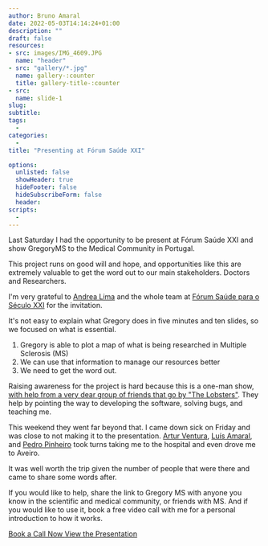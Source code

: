 ```yaml
---
author: Bruno Amaral
date: 2022-05-03T14:14:24+01:00
description: ""
draft: false
resources: 
- src: images/IMG_4609.JPG
  name: "header"
- src: "gallery/*.jpg"
  name: gallery-:counter
  title: gallery-title-:counter
- src:
  name: slide-1
slug:
subtitle: 
tags: 
  - 
categories: 
  - 
title: "Presenting at Fórum Saúde XXI"

options:
  unlisted: false
  showHeader: true
  hideFooter: false
  hideSubscribeForm: false
  header:
scripts:
  -
---
```


Last Saturday I had the opportunity to be present at Fórum Saúde XXI and show GregoryMS to the Medical Community in Portugal.

This project runs on good will and hope, and opportunities like this are extremely valuable to get the word out to our main stakeholders. Doctors and Researchers.

I'm very grateful to [Andrea Lima](https://www.linkedin.com/in/andrea-lima-47190417/) and the whole team at [Fórum Saúde para o Século XXI](https://forumsaudexxi.pt/) for the invitation.

It's not easy to explain what Gregory does in five minutes and ten slides, so we focused on what is essential.

1. Gregory is able to plot a map of what is being researched in Multiple Sclerosis (MS)
2. We can use that information to manage our resources better
3. We need to get the word out.

Raising awareness for the project is hard because this is a one-man show, [with help from a very dear group of friends that go by "The Lobsters"](https://github.com/orgs/oneoverzero/teams/lobsters/members). They help by pointing the way to developing the software, solving bugs, and teaching me.

This weekend they went far beyond that. I came down sick on Friday and was close to not making it to the presentation. [Artur Ventura](https://twitter.com/arturventura), [Luís Amaral](https://twitter.com/mca), and [Pedro Pinheiro](https://twitter.com/ppinheiro76) took turns taking me to the hospital and even drove me to Aveiro. 

It was well worth the trip given the number of people that were there and came to share some words after.

If you would like to help, share the link to Gregory MS with anyone you know in the scientific and medical community, or friends with MS. And if you would like to use it, book a free video call with me for a personal introduction to how it works.


<a href="https://calendly.com/bruno-amaral" target="_blank" class="btn btn-success btn-round btn-lg font-weight-bold " data-umami-event="click--post-link-book-a-call">Book a Call Now <i class="fas fa-calendar-alt"></i></a> <a href="Bruno_Amaral_-_gregory-ms.pdf" target="_blank" class="btn btn-warning btn-round btn-lg font-weight-bold " data-umami-event="click--post-link-view-slides">View the Presentation <i class="fas fa-file-pdf"></i></a>